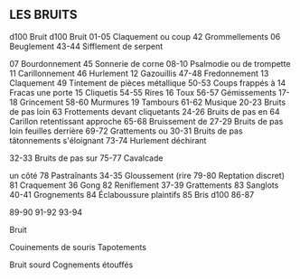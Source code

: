 ## LES BRUITS


d100 Bruit d100 Bruit
01-05  Claquement ou coup 42  Grommellements
06  Beuglement 43-44 Sifflement de serpent

07  Bourdonnement 45 Sonnerie de corne
08-10 Psalmodie ou de trompette
11  Carillonnement 46  Hurlement
12  Gazouillis 47-48 Fredonnement
13  Claquement 49  Tintement de pièces
métallique 50-53 Coups frappés à
14 Fracas une porte
15  Cliquetis 54-55 Rires
16 Toux 56-57 Gémissements
17-18 Grincement 58-60 Murmures
19 Tambours 61-62 Musique
20-23 Bruits de pas loin 63  Frottements
devant cliquetants
24-26 Bruits de pas en 64  Carillon retentissant
approche 65-68 Bruissement de
27-29 Bruits de pas loin feuilles
derrière 69-72 Grattements ou
30-31 Bruits de pas tâtonnements
s'éloignant 73-74 Hurlement déchirant

32-33 Bruits de pas sur 75-77 Cavalcade

un côté 78  Pastraînants
34-35 Gloussement (rire 79-80 Reptation
discret) 81  Craquement
36 Gong 82 Reniflement
37-39 Grattements 83 Sanglots
40-41 Grognements 84  Éclaboussure
plaintifs 85 Bris
d100
86-87

89-90
91-92
93-94

Bruit

Couinements de
souris
Tapotements

Bruit sourd
Cognements étouffés
